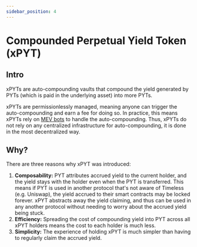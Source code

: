 ```yaml
---
sidebar_position: 4
---
```


# Compounded Perpetual Yield Token (xPYT)

## Intro

xPYTs are auto-compounding vaults that compound the yield generated by PYTs (which is paid in the underlying asset) into more PYTs.

xPYTs are permissionlessly managed, meaning anyone can trigger the auto-compounding and earn a fee for doing so. In practice, this means xPYTs rely on [MEV bots](https://github.com/flashbots/pm) to handle the auto-compounding. Thus, xPYTs do not rely on any centralized infrastructure for auto-compounding, it is done in the most decentralized way.

## Why?

There are three reasons why xPYT was introduced:

1. **Composability:** PYT attributes accrued yield to the current holder, and the yield stays with the holder even when the PYT is transferred. This means if PYT is used in another protocol that's not aware of Timeless (e.g. Uniswap), the yield accrued to their smart contracts may be locked forever. xPYT abstracts away the yield claiming, and thus can be used in any another protocol without needing to worry about the accrued yield being stuck.
2. **Efficiency:** Spreading the cost of compounding yield into PYT across all xPYT holders means the cost to each holder is much less.
3. **Simplicity:** The experience of holding xPYT is much simpler than having to regularly claim the accrued yield.